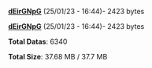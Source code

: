 [**dEirGNpG**](/data/dEirGNpG.txt) (25/01/23 - 16:44)- 2423 bytes

[**dEirGNpG**](/data/dEirGNpG.txt) (25/01/23 - 16:44)- 2423 bytes

**Total Datas**: 6340

**Total Size**: 37.68 MB / 37.7 MB